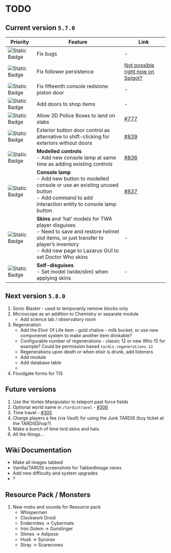 # TODO

## Current version `5.7.0`

| Priority | Feature | Link |
| -------- | ------- | ---- |
| ![Static Badge](https://img.shields.io/badge/WIP-f90?style=flat-square) | Fix bugs | - |
| ![Static Badge](https://img.shields.io/badge/on%20hold-999?style=flat-square) | Fix follower persistence | [Not possible right now on Spigot?](https://www.spigotmc.org/threads/impossible-to-register-custom-nms-entities-in-1-21-due-to-chunk-crash.654410/) |
| ![Static Badge](https://img.shields.io/badge/3-06f?style=flat-square)| Fix fifteenth console redstone piston door | - |
| ![Static Badge](https://img.shields.io/badge/3-06f?style=flat-square)| Add doors to shop items | - |
| ![Static Badge](https://img.shields.io/badge/2-390?style=flat-square)| Allow 3D Police Boxes to land on slabs | [#777](https://github.com/eccentricdevotion/TARDIS/issues/777) |
| ![Static Badge](https://img.shields.io/badge/2-390?style=flat-square)| Exterior button door control as alternative to shift-clicking for exteriors without doors | [#839](https://github.com/eccentricdevotion/TARDIS/issues/839) |
| ![Static Badge](https://img.shields.io/badge/1-f00?style=flat-square)| **Modelled controls**<br>- Add new console lamp at same time as adding existing controls | [#836](https://github.com/eccentricdevotion/TARDIS/issues/836) |
| ![Static Badge](https://img.shields.io/badge/1-f00?style=flat-square)| **Console lamp**<br>- Add new button to modelled console or use an existing unused button<br>- Add command to add interaction entity to console lamp button | [#837](https://github.com/eccentricdevotion/TARDIS/issues/837) |
| ![Static Badge](https://img.shields.io/badge/WIP-f90?style=flat-square)| **Skins** and ‘hat’ models for TWA player disguises<br>- Need to save and restore helmet slot items, or just transfer to player’s inventory<br>- Add new page to Lazarus GUI to set Doctor Who skins | - |
| ![Static Badge](https://img.shields.io/badge/WIP-f90?style=flat-square)| **Self-disguises**<br>- Set model (wide/slim) when applying skins | - |

## Next version `5.8.0`

1. Sonic Blaster - used to temporarily remove blocks only
2. Microscope as an addition to Chemistry or separate module
   - Add science lab / observatory room
3. Regeneration
    - Add the Elixir Of Life item - gold chalice - milk bucket, or use new componenet system to make another item drinkable?
    - Configurable number of regenerations - classic 12 or new Who 15 for example? Could be permission based `tardis.regenerations.12`
    - Regenerations upon death or when elixir is drunk, add listeners
    - Add module
    - Add database table
    - 
4. Floodgate forms for TIS

## Future versions

1. Use the Vortex Manipulator to teleport past force fields
2. Optional world name in `/tardistravel` - [#306](https://github.com/eccentricdevotion/TARDIS/issues/306)
3. Time travel - [#305](https://github.com/eccentricdevotion/TARDIS/issues/305)
4. Charge players a fee (via Vault) for using the Junk TARDIS (buy ticket at the TARDISShop?)
5. Make a bunch of time lord skins and hats
6. All the things...

## Wiki Documentation

* Make all images tabbed
* Vanilla/TARDIS screenshots for TabbedImage views
* Add new difficulty and system upgrades
* ?

## Resource Pack / Monsters

1. New mobs and sounds for Resource pack
    * Whispermen
    * Clockwork Droid
    * Endermites -> Cybermats
    * Iron Golem -> Gunslinger
    * Slimes -> Adipose
    * Husk -> Sycorax
    * Stray -> Scarecrows
